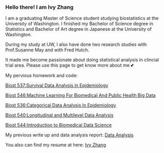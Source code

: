 ### Hello there! I am Ivy Zhang 

I am a graduating Master of Science student studying biostatistics at the University of Washington. I finished my Bachelor of Science degree in Statistics and Bachelor of Art degree in Japanese at the University of Washington. 

During my study at UW, I also have done two research studies with Prof.Susanne May and with Fred Hutch.

It made me become passionate about doing statistical analysis in clincial trial area. Please use this page to get know more about me 💕

My pervious homework and code: 

[Biost 537:Survival Data Analysis in Epidemiology](https://github.com/ivyyuezhang1997/BIOST-537)

[Biost 546:Machine Learning For Biomedical And Public Health Big Data](https://github.com/ivyyuezhang1997/BIOST-546)

[Biost 536:Categorical Data Analysis In Epidemiology](https://github.com/ivyyuezhang1997/BIOST-536)

[Biost 540:Longitudinal and Multilevel Data Analysis](https://github.com/ivyyuezhang1997/BIOST-540)

[Biost 544:Introduction to Biomedical Data Science ](https://github.com/ivyyuezhang1997/BIOST-544)

My previous write up and data analysis report: 
[Data Analysis](https://github.com/ivyyuezhang1997/Data-Analysis-Report)

You also can find my resume at here: [Ivy Zhang](https://github.com/ivyyuezhang1997/ivyyuezhang1997/blob/main/_Ivy%20Zhang%20Resume%2012_19pdf.pdf)
